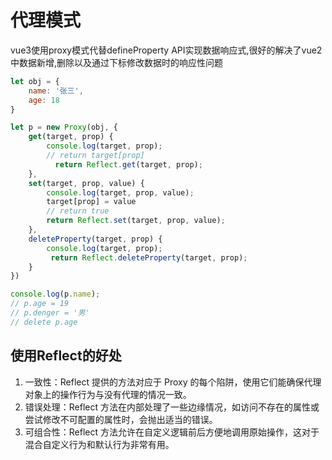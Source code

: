 # 代理模式
vue3使用proxy模式代替defineProperty API实现数据响应式,很好的解决了vue2中数据新增,删除以及通过下标修改数据时的响应性问题

```javascript
let obj = {
    name: '张三',
    age: 18
}

let p = new Proxy(obj, {
    get(target, prop) {
        console.log(target, prop);
        // return target[prop]
          return Reflect.get(target, prop);
    },
    set(target, prop, value) {
        console.log(target, prop, value);
        target[prop] = value
        // return true
        return Reflect.set(target, prop, value);
    },
    deleteProperty(target, prop) {
        console.log(target, prop);
         return Reflect.deleteProperty(target, prop);
    }
})

console.log(p.name);
// p.age = 19
// p.denger = '男'
// delete p.age
```
## 使用Reflect的好处
1. 一致性：Reflect 提供的方法对应于 Proxy 的每个陷阱，使用它们能确保代理对象上的操作行为与没有代理的情况一致。
2. 错误处理：Reflect 方法在内部处理了一些边缘情况，如访问不存在的属性或尝试修改不可配置的属性时，会抛出适当的错误。
3. 可组合性：Reflect 方法允许在自定义逻辑前后方便地调用原始操作，这对于混合自定义行为和默认行为非常有用。